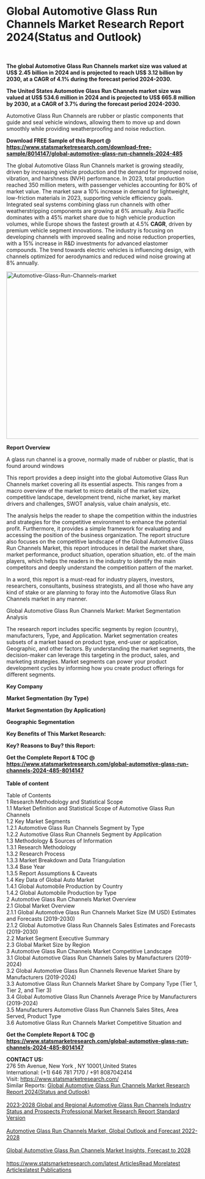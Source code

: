 <h1>Global Automotive Glass Run Channels Market Research Report 2024(Status and Outlook)</h1><br/><p><strong>The global Automotive Glass Run Channels market size was valued at US$ 2.45 billion in 2024 and is projected to reach US$ 3.12 billion by 2030, at a <strong>CAGR</strong> of 4.1% during the forecast period 2024-2030.</strong></p><p><strong>The United States Automotive Glass Run Channels market size was valued at US$ 534.6 million in 2024 and is projected to US$ 665.8 million by 2030, at a <strong>CAGR</strong> of 3.7% during the forecast period 2024-2030.</strong></p><p>Automotive Glass Run Channels are rubber or plastic components that guide and seal vehicle windows, allowing them to move up and down smoothly while providing weatherproofing and noise reduction.</p><p><strong>Download FREE Sample of this Report @ <a href="https://www.statsmarketresearch.com/download-free-sample/8014147/global-automotive-glass-run-channels-2024-485">https://www.statsmarketresearch.com/download-free-sample/8014147/global-automotive-glass-run-channels-2024-485</a></strong></p><p>The global Automotive Glass Run Channels market is growing steadily, driven by increasing vehicle production and the demand for improved noise, vibration, and harshness (NVH) performance. In 2023, total production reached 350 million meters, with passenger vehicles accounting for 80% of market value. The market saw a 10% increase in demand for lightweight, low-friction materials in 2023, supporting vehicle efficiency goals. Integrated seal systems combining glass run channels with other weatherstripping components are growing at 6% annually. Asia Pacific dominates with a 45% market share due to high vehicle production volumes, while Europe shows the fastest growth at 4.5% <strong>CAGR</strong>, driven by premium vehicle segment innovations. The industry is focusing on developing channels with improved sealing and noise reduction properties, with a 15% increase in R&D investments for advanced elastomer compounds. The trend towards electric vehicles is influencing design, with channels optimized for aerodynamics and reduced wind noise growing at 8% annually.</p><p><img alt="Automotive-Glass-Run-Channels-market" src="https://www.grandresearchstore.com/assets/report-images/Automotive_Glass_Run_Channels_market.png" style="width: 730px; height: 438px;"></p><p><strong>Report Overview</strong></p><p>A glass run channel is a groove, normally made of rubber or plastic, that is found around windows</p><p>This report provides a deep insight into the global Automotive Glass Run Channels market covering all its essential aspects. This ranges from a macro overview of the market to micro details of the market size, competitive landscape, development trend, niche market, key market drivers and challenges, SWOT analysis, value chain analysis, etc.</p><p>The analysis helps the reader to shape the competition within the industries and strategies for the competitive environment to enhance the potential profit. Furthermore, it provides a simple framework for evaluating and accessing the position of the business organization. The report structure also focuses on the competitive landscape of the Global Automotive Glass Run Channels Market, this report introduces in detail the market share, market performance, product situation, operation situation, etc. of the main players, which helps the readers in the industry to identify the main competitors and deeply understand the competition pattern of the market.</p><p>In a word, this report is a must-read for industry players, investors, researchers, consultants, business strategists, and all those who have any kind of stake or are planning to foray into the Automotive Glass Run Channels market in any manner.</p><p>Global Automotive Glass Run Channels Market: Market Segmentation Analysis</p><p>The research report includes specific segments by region (country), manufacturers, Type, and Application. Market segmentation creates subsets of a market based on product type, end-user or application, Geographic, and other factors. By understanding the market segments, the decision-maker can leverage this targeting in the product, sales, and marketing strategies. Market segments can power your product development cycles by informing how you create product offerings for different segments.</p><p><strong>Key Company</strong></p><p><strong>Market Segmentation (by Type)</strong></p><p><strong>Market Segmentation (<strong>by Application</strong>)</strong></p><p><strong>Geographic Segmentation</strong></p><p><strong>Key Benefits of This Market Research:</strong></p><p><strong>Key? <strong>Reasons to Buy</strong>? this Report:</strong></p><div><b>Get the Complete Report & TOC @ <a href="https://www.statsmarketresearch.com/global-automotive-glass-run-channels-2024-485-8014147">https://www.statsmarketresearch.com/global-automotive-glass-run-channels-2024-485-8014147</a></b></div><br><b>Table of content</b><p>Table of Contents<br /> 1 Research Methodology and Statistical Scope<br /> 1.1 Market Definition and Statistical Scope of Automotive Glass Run Channels<br /> 1.2 Key Market Segments<br /> 1.2.1 Automotive Glass Run Channels Segment by Type<br /> 1.2.2 Automotive Glass Run Channels Segment by Application<br /> 1.3 Methodology & Sources of Information<br /> 1.3.1 Research Methodology<br /> 1.3.2 Research Process<br /> 1.3.3 Market Breakdown and Data Triangulation<br /> 1.3.4 Base Year<br /> 1.3.5 Report Assumptions & Caveats<br /> 1.4 Key Data of Global Auto Market<br /> 1.4.1 Global Automobile Production by Country<br /> 1.4.2 Global Automobile Production by Type<br /> 2 Automotive Glass Run Channels Market Overview<br /> 2.1 Global Market Overview<br /> 2.1.1 Global Automotive Glass Run Channels Market Size (M USD) Estimates and Forecasts (2019-2030)<br /> 2.1.2 Global Automotive Glass Run Channels Sales Estimates and Forecasts (2019-2030)<br /> 2.2 Market Segment Executive Summary<br /> 2.3 Global Market Size by Region<br /> 3 Automotive Glass Run Channels Market Competitive Landscape<br /> 3.1 Global Automotive Glass Run Channels Sales by Manufacturers (2019-2024)<br /> 3.2 Global Automotive Glass Run Channels Revenue Market Share by Manufacturers (2019-2024)<br /> 3.3 Automotive Glass Run Channels Market Share by Company Type (Tier 1, Tier 2, and Tier 3)<br /> 3.4 Global Automotive Glass Run Channels Average Price by Manufacturers (2019-2024)<br /> 3.5 Manufacturers Automotive Glass Run Channels Sales Sites, Area Served, Product Type<br /> 3.6 Automotive Glass Run Channels Market Competitive Situation and<br><div><b>Get the Complete Report & TOC @ <a href="https://www.statsmarketresearch.com/global-automotive-glass-run-channels-2024-485-8014147">https://www.statsmarketresearch.com/global-automotive-glass-run-channels-2024-485-8014147</a></b></div></p> <b>CONTACT US:</b><br>276 5th Avenue, New York , NY 10001,United States<br>International: (+1) 646 781 7170 / +91 8087042414<br>Visit: <a href="https://www.statsmarketresearch.com/">https://www.statsmarketresearch.com/</a><br>Similar Reports: <a href="https://www.statsmarketresearch.com/global-automotive-glass-run-channels-2024-485-8014147">Global Automotive Glass Run Channels Market Research Report 2024(Status and Outlook)</a><br/><br/><a href="https://www.statsmarketresearch.com/global-automotive-glass-run-channels-2024-485-8014147">2023-2028 Global and Regional Automotive Glass Run Channels Industry Status and Prospects Professional Market Research Report Standard Version</a><br/><br/><a href="https://www.statsmarketresearch.com/global-automotive-glass-run-channels-2024-485-8014147">Automotive Glass Run Channels Market, Global Outlook and Forecast 2022-2028</a><br/><br/><a href="https://www.statsmarketresearch.com/global-automotive-glass-run-channels-2024-485-8014147">Global Automotive Glass Run Channels Market Insights, Forecast to 2028</a><br/><br/><a href="https://gyeongbokgung.com">https://www.statsmarketresearch.com/</a><a href="https://hallyeomaritime.com">latest Articles</a><a href="https://jingwansa.com">Read More</a><a href=https://nguoiviet.jp/">latest Articles</a><a href="https://www.intelmarketresearch.com/">latest Publications</a>